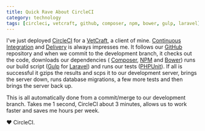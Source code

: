 ```yaml
---
title: Quick Rave About CircleCI
category: technology
tags: [circleci, vetcraft, github, composer, npm, bower, gulp, laravel]
---
```

I've just deployed [CircleCI](https://circleci.com) for a [VetCraft](http://vetcraft.eu),
a client of mine. [Continuous Integration](https://en.wikipedia.org/wiki/Continuous_integration) and [Delivery](https://en.wikipedia.org/wiki/Continuous_delivery) is always impresses me. It follows our [GitHub](https://github.com) repository and when
we commit to the development branch, it checks out the code, downloads our dependencies (
[Composer](https://getcomposer.org/), [NPM](https://www.npmjs.com) and [Bower](http://bower.io/)) runs our build script
([Gulp](http://gulpjs.com/) for [Laravel](https://laravel.com)) and runs our tests ([PHPUnit](https://phpunit.de)).
If all is successful it gzips the results and scps it to our development server, brings the server down, runs database
migrations, a few more tests and then brings the server back up.

This is all automatically done from a commit/merge to our development branch. Takes me 1 second, CircleCI about 3 minutes, allows
us to work faster and saves me hours per week.

:heart: CircleCI.
